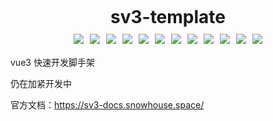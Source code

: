 <style>
.prj-dependencies {
    display: flex;
    justify-content: center;
    align-items: center;
    flex-flow: row wrap;
    height: max-content;
}
.prj-dependencies * {
    margin: 5px;
}
</style>
<div class="prj-dependencies"><h1>sv3-template</h1></div>
<div class="prj-dependencies">
 <img
    src="https://img.shields.io/badge/-Vite-E34F26?logo=vite&style=flat-square&logoColor=white"
 />
 <img
    src="https://img.shields.io/badge/-vue3-1572B6?logo=vuedotjs&style=flat-square&logoColor=white"
 />
 <img
    src="https://img.shields.io/badge/-Typescript-oringe?logo=typescript&style=flat-square&logoColor=white"
 />
 <img
    src="https://img.shields.io/badge/-Sass-E34F26?logo=sass&style=flat-square&logoColor=white"
 />
 <img
    src="https://img.shields.io/badge/-Pinia-1572B6?logo=vuedotjs&style=flat-square&logoColor=white"
 />
 <img
    src="https://img.shields.io/badge/-Pnpm-oringe?logo=pnpm&style=flat-square&logoColor=white"
 />
 <img
    src="https://img.shields.io/badge/-ESLint-E34F26?logo=eslint&style=flat-square&logoColor=white"
 />
 <img
    src="https://img.shields.io/badge/-Prettier-1572B6?logo=prettier&style=flat-square&logoColor=white"
 />
 <img
    src="https://img.shields.io/badge/-StyleLint-oringe?logo=stylelint&style=flat-square&logoColor=white"
 />
 <img
    src="https://img.shields.io/badge/-Axios-E34F26?logo=vuedotjs&style=flat-square&logoColor=white"
 />
 <img
    src="https://img.shields.io/badge/-ElementPlus-1572B6?logo=vuedotjs&style=flat-square&logoColor=white"
 />
 <img
    src="https://img.shields.io/badge/-Mock.js-oringe?logo=vuedotjs&style=flat-square&logoColor=white"
 />
</div>

vue3 快速开发脚手架

仍在加紧开发中

官方文档：https://sv3-docs.snowhouse.space/
